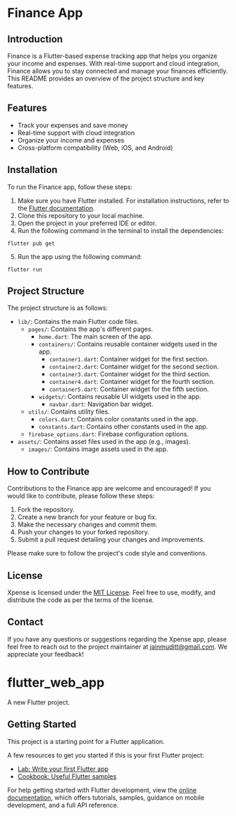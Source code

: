 # Finance App

## Introduction

Finance is a Flutter-based expense tracking app that helps you organize your income and expenses. With real-time support and cloud integration, Finance allows you to stay connected and manage your finances efficiently. This README provides an overview of the project structure and key features.

## Features

- Track your expenses and save money
- Real-time support with cloud integration
- Organize your income and expenses
- Cross-platform compatibility (Web, iOS, and Android)

## Installation

To run the Finance app, follow these steps:

1. Make sure you have Flutter installed. For installation instructions, refer to the [Flutter documentation](https://flutter.dev/docs/get-started/install).
2. Clone this repository to your local machine.
3. Open the project in your preferred IDE or editor.
4. Run the following command in the terminal to install the dependencies:

```shell
flutter pub get
```

5. Run the app using the following command:

```shell
flutter run
```

## Project Structure

The project structure is as follows:

- `lib/`: Contains the main Flutter code files.
  - `pages/`: Contains the app's different pages.
    - `home.dart`: The main screen of the app.
    - `containers/`: Contains reusable container widgets used in the app.
      - `container1.dart`: Container widget for the first section.
      - `container2.dart`: Container widget for the second section.
      - `container3.dart`: Container widget for the third section.
      - `container4.dart`: Container widget for the fourth section.
      - `container5.dart`: Container widget for the fifth section.
    - `widgets/`: Contains reusable UI widgets used in the app.
      - `navbar.dart`: Navigation bar widget.
  - `utils/`: Contains utility files.
    - `colors.dart`: Contains color constants used in the app.
    - `constants.dart`: Contains other constants used in the app.
  - `firebase_options.dart`: Firebase configuration options.
- `assets/`: Contains asset files used in the app (e.g., images).
  - `images/`: Contains image assets used in the app.

## How to Contribute

Contributions to the Finance app are welcome and encouraged! If you would like to contribute, please follow these steps:

1. Fork the repository.
2. Create a new branch for your feature or bug fix.
3. Make the necessary changes and commit them.
4. Push your changes to your forked repository.
5. Submit a pull request detailing your changes and improvements.

Please make sure to follow the project's code style and conventions.

## License

Xpense is licensed under the [MIT License](LICENSE). Feel free to use, modify, and distribute the code as per the terms of the license.

## Contact

If you have any questions or suggestions regarding the Xpense app, please feel free to reach out to the project maintainer at [jainmuditt@gmail.com](mailto:jainmuditt@gmail.com). We appreciate your feedback!
# flutter_web_app

A new Flutter project.

## Getting Started

This project is a starting point for a Flutter application.

A few resources to get you started if this is your first Flutter project:

- [Lab: Write your first Flutter app](https://docs.flutter.dev/get-started/codelab)
- [Cookbook: Useful Flutter samples](https://docs.flutter.dev/cookbook)

For help getting started with Flutter development, view the
[online documentation](https://docs.flutter.dev/), which offers tutorials,
samples, guidance on mobile development, and a full API reference.
